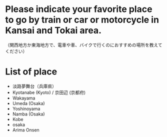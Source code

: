 # Please indicate your favorite place to go by train or car or motorcycle in Kansai and Tokai area.
（関西地方か東海地方で、電車や車、バイクで行くのにおすすめの場所を教えてください）

# List of place
- 淡路夢舞台（兵庫県）
- Kyotanabe (Kyoto) / 京田辺 (京都府)
- Wakayama
- Umeda (Osaka)
- Yoshinoyama
- Namba (Osaka)
- Kobe
- osaka
- Arima Onsen
